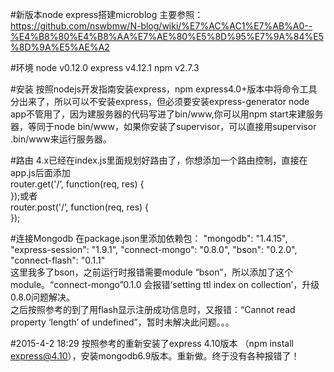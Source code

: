 #新版本node express搭建microblog
主要参照：https://github.com/nswbmw/N-blog/wiki/%E7%AC%AC1%E7%AB%A0--%E4%B8%80%E4%B8%AA%E7%AE%80%E5%8D%95%E7%9A%84%E5%8D%9A%E5%AE%A2

#环境
node v0.12.0
express v4.12.1
npm v2.7.3

#安装
按照nodejs开发指南安装express，npm
express4.0+版本中将命令工具分出来了，所以可以不安装express，但必须要安装express-generator
node app不管用了，因为建服务器的代码写进了bin/www,你可以用npm start来建服务器，等同于node bin/www，如果你安装了supervisor，可以直接用supervisor .bin/www来运行服务器。

#路由
4.x已经在index.js里面规划好路由了，你想添加一个路由控制，直接在app.js后面添加<br/>
router.get('/’, function(req, res) {<br/>
});或者<br/>
router.post('/’, function(req, res) {<br/>
});

#连接Mongodb
在package.json里添加依赖包：
    "mongodb": "1.4.15",
    "express-session": "1.9.1",
    "connect-mongo": "0.8.0",
    "bson": "0.2.0",
    "connect-flash": "0.1.1"
<br/>这里我多了bson，之前运行时报错需要module “bson”，所以添加了这个module。“connect-mongo”0.1.0 会报错‘setting ttl index on collection’，升级0.8.0问题解决。
<br/>之后按照参考的到了用flash显示注册成功信息时，又报错：“Cannot read property ‘length’ of undefined”，暂时未解决此问题。。。

#2015-4-2 18:29
按照参考的重新安装了express 4.10版本 （npm install express@4.10），安装mongodb6.9版本。重新做。终于没有各种报错了！

